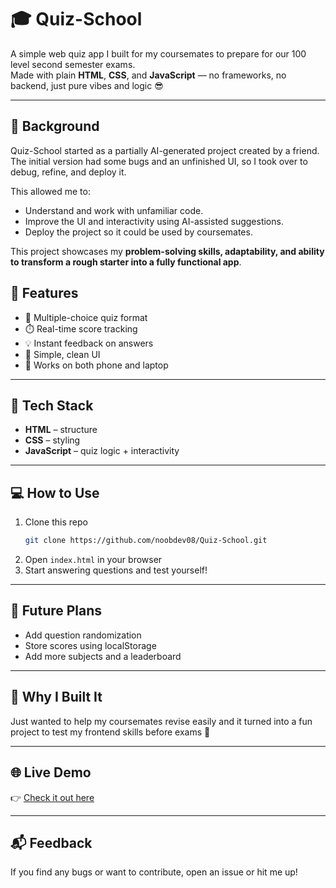 # 🎓 Quiz-School

A simple web quiz app I built for my coursemates to prepare for our 100 level second semester exams.  
Made with plain **HTML**, **CSS**, and **JavaScript** — no frameworks, no backend, just pure vibes and logic 😎  

---

## 📝 Background

Quiz-School started as a partially AI-generated project created by a friend. The initial version had some bugs and an unfinished UI, so I took over to debug, refine, and deploy it.  

This allowed me to:
- Understand and work with unfamiliar code.
- Improve the UI and interactivity using AI-assisted suggestions.
- Deploy the project so it could be used by coursemates.

This project showcases my **problem-solving skills, adaptability, and ability to transform a rough starter into a fully functional app**.

## 🚀 Features
- 🧠 Multiple-choice quiz format  
- ⏱️ Real-time score tracking  
- 💡 Instant feedback on answers  
- 🎨 Simple, clean UI  
- 📱 Works on both phone and laptop  

---

## 🧩 Tech Stack
- **HTML** – structure  
- **CSS** – styling  
- **JavaScript** – quiz logic + interactivity  

---

## 💻 How to Use
1. Clone this repo  
   ```bash
   git clone https://github.com/noobdev08/Quiz-School.git
   ```
2. Open `index.html` in your browser  
3. Start answering questions and test yourself!  

---

## 🔮 Future Plans
- Add question randomization  
- Store scores using localStorage 
- Add more subjects and a leaderboard  

---

## 🧠 Why I Built It
Just wanted to help my coursemates revise easily and it turned into a fun project to test my frontend skills before exams 💪  

---

## 🌐 Live Demo
👉 [Check it out here](https://noobdev08.github.io/Quiz-School/)  

---

## 📬 Feedback
If you find any bugs or want to contribute, open an issue or hit me up!  

